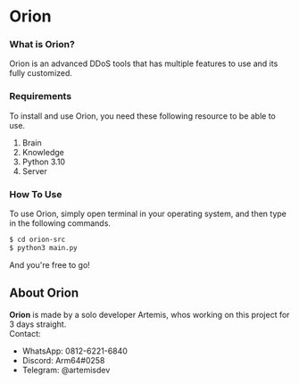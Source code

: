# Orion
### What is Orion?
Orion is an advanced DDoS tools that has multiple features to use and its fully customized.  
### Requirements
To install and use Orion, you need these following resource to be able to use.  
 1. Brain
 1. Knowledge
 1. Python 3.10
 1. Server

### How To Use
To use Orion, simply open terminal in your operating system, and then type in the following commands.  
```bash
$ cd orion-src
$ python3 main.py
```  
And you're free to go!
## About Orion
**Orion** is made by a solo developer Artemis, whos working on this project for 3 days straight.  
Contact: 
 - WhatsApp: 0812-6221-6840
 - Discord: Arm64#0258
 - Telegram: @artemisdev